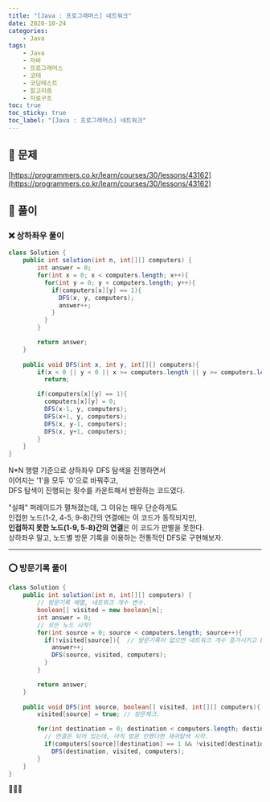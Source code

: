 ```yaml
---
title: "[Java : 프로그래머스] 네트워크"
date: 2020-10-24
categories:
    - Java
tags:
    - Java
    - 자바
    - 프로그래머스
    - 코테
    - 코딩테스트
    - 알고리즘
    - 자료구조
toc: true
toc_sticky: true
toc_label: "[Java : 프로그래머스] 네트워크"
---
```

## 📝 문제
[https://programmers.co.kr/learn/courses/30/lessons/43162](https://programmers.co.kr/learn/courses/30/lessons/43162)

## 🎯 풀이
### ❌ 상하좌우 풀이
```java
class Solution {
    public int solution(int n, int[][] computers) {
        int answer = 0;
        for(int x = 0; x < computers.length; x++){
          for(int y = 0; y < computers.length; y++){
            if(computers[x][y] == 1){
              DFS(x, y, computers);
              answer++;
            }
          }
        }

        return answer;
    }
    
    public void DFS(int x, int y, int[][] computers){
        if(x < 0 || y < 0 || x >= computers.length || y >= computers.length)
          return;

        if(computers[x][y] == 1){
          computers[x][y] = 0;
          DFS(x-1, y, computers);
          DFS(x+1, y, computers);
          DFS(x, y-1, computers);
          DFS(x, y+1, computers);
        }
    }
}
```
N*N 행렬 기준으로 상하좌우 DFS 탐색을 진행하면서  
이어지는 '1'을 모두 '0'으로 바꿔주고,  
DFS 탐색이 진행되는 횟수를 카운트해서 반환하는 코드였다.  
  
"실패" 퍼레이드가 펼쳐졌는데, 그 이유는 매우 단순하게도  
인접한 노드(1-2, 4-5, 9-8)간의 연결에는 이 코드가 동작되지만,  
**인접하지 못한 노드(1-9, 5-8)간의 연결**은 이 코드가 판별을 못한다.  
상하좌우 말고, 노드별 방문 기록을 이용하는 전통적인 DFS로 구현해보자.  

---

### ⭕ 방문기록 풀이
```java
class Solution {
    public int solution(int n, int[][] computers) {
        // 방문기록 배열, 네트워크 개수 변수.
        boolean[] visited = new boolean[n];
        int answer = 0;
        // 모든 노드 시작!
        for(int source = 0; source < computers.length; source++){
          if(!visited[source]){  // 방문기록이 없으면 네트워크 개수 증가시키고 DFS탐색.
            answer++;
            DFS(source, visited, computers);
          }
        }

        return answer;
    }
    
    public void DFS(int source, boolean[] visited, int[][] computers){
        visited[source] = true; // 방문체크.

        for(int destination = 0; destination < computers.length; destination++){
          // 연결은 되어 있는데, 아직 방문 안했다면 재귀탐색 시작.
          if(computers[source][destination] == 1 && !visited[destination])
            DFS(destination, visited, computers);
        }
    }
}
```
👏👏👏